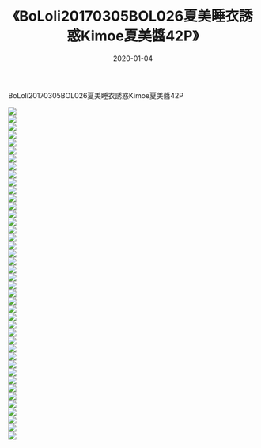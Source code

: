 ﻿---
layout: post
title:  《BoLoli20170305BOL026夏美睡衣誘惑Kimoe夏美醬42P》
date:   2020-01-04
img: http://pic.660000.xyz/1:/性感/2020/BoLoli20170305BOL026夏美睡衣誘惑Kimoe夏美醬42P/000.jpg
categories: [美女, 清纯, 唯美]
---

BoLoli20170305BOL026夏美睡衣誘惑Kimoe夏美醬42P

  ![](http://pic.660000.xyz/1:/性感/2020/BoLoli20170305BOL026夏美睡衣誘惑Kimoe夏美醬42P/001.jpg) <br> ![](http://pic.660000.xyz/1:/性感/2020/BoLoli20170305BOL026夏美睡衣誘惑Kimoe夏美醬42P/002.jpg) <br> ![](http://pic.660000.xyz/1:/性感/2020/BoLoli20170305BOL026夏美睡衣誘惑Kimoe夏美醬42P/003.jpg) <br> ![](http://pic.660000.xyz/1:/性感/2020/BoLoli20170305BOL026夏美睡衣誘惑Kimoe夏美醬42P/004.jpg) <br> ![](http://pic.660000.xyz/1:/性感/2020/BoLoli20170305BOL026夏美睡衣誘惑Kimoe夏美醬42P/005.jpg) <br> ![](http://pic.660000.xyz/1:/性感/2020/BoLoli20170305BOL026夏美睡衣誘惑Kimoe夏美醬42P/006.jpg) <br> ![](http://pic.660000.xyz/1:/性感/2020/BoLoli20170305BOL026夏美睡衣誘惑Kimoe夏美醬42P/007.jpg) <br> ![](http://pic.660000.xyz/1:/性感/2020/BoLoli20170305BOL026夏美睡衣誘惑Kimoe夏美醬42P/008.jpg) <br> ![](http://pic.660000.xyz/1:/性感/2020/BoLoli20170305BOL026夏美睡衣誘惑Kimoe夏美醬42P/009.jpg) <br> ![](http://pic.660000.xyz/1:/性感/2020/BoLoli20170305BOL026夏美睡衣誘惑Kimoe夏美醬42P/010.jpg) <br> ![](http://pic.660000.xyz/1:/性感/2020/BoLoli20170305BOL026夏美睡衣誘惑Kimoe夏美醬42P/011.jpg) <br> ![](http://pic.660000.xyz/1:/性感/2020/BoLoli20170305BOL026夏美睡衣誘惑Kimoe夏美醬42P/012.jpg) <br> ![](http://pic.660000.xyz/1:/性感/2020/BoLoli20170305BOL026夏美睡衣誘惑Kimoe夏美醬42P/013.jpg) <br> ![](http://pic.660000.xyz/1:/性感/2020/BoLoli20170305BOL026夏美睡衣誘惑Kimoe夏美醬42P/014.jpg) <br> ![](http://pic.660000.xyz/1:/性感/2020/BoLoli20170305BOL026夏美睡衣誘惑Kimoe夏美醬42P/015.jpg) <br> ![](http://pic.660000.xyz/1:/性感/2020/BoLoli20170305BOL026夏美睡衣誘惑Kimoe夏美醬42P/016.jpg) <br> ![](http://pic.660000.xyz/1:/性感/2020/BoLoli20170305BOL026夏美睡衣誘惑Kimoe夏美醬42P/017.jpg) <br> ![](http://pic.660000.xyz/1:/性感/2020/BoLoli20170305BOL026夏美睡衣誘惑Kimoe夏美醬42P/018.jpg) <br> ![](http://pic.660000.xyz/1:/性感/2020/BoLoli20170305BOL026夏美睡衣誘惑Kimoe夏美醬42P/019.jpg) <br> ![](http://pic.660000.xyz/1:/性感/2020/BoLoli20170305BOL026夏美睡衣誘惑Kimoe夏美醬42P/020.jpg) <br> ![](http://pic.660000.xyz/1:/性感/2020/BoLoli20170305BOL026夏美睡衣誘惑Kimoe夏美醬42P/021.jpg) <br> ![](http://pic.660000.xyz/1:/性感/2020/BoLoli20170305BOL026夏美睡衣誘惑Kimoe夏美醬42P/022.jpg) <br> ![](http://pic.660000.xyz/1:/性感/2020/BoLoli20170305BOL026夏美睡衣誘惑Kimoe夏美醬42P/023.jpg) <br> ![](http://pic.660000.xyz/1:/性感/2020/BoLoli20170305BOL026夏美睡衣誘惑Kimoe夏美醬42P/024.jpg) <br> ![](http://pic.660000.xyz/1:/性感/2020/BoLoli20170305BOL026夏美睡衣誘惑Kimoe夏美醬42P/025.jpg) <br> ![](http://pic.660000.xyz/1:/性感/2020/BoLoli20170305BOL026夏美睡衣誘惑Kimoe夏美醬42P/026.jpg) <br> ![](http://pic.660000.xyz/1:/性感/2020/BoLoli20170305BOL026夏美睡衣誘惑Kimoe夏美醬42P/027.jpg) <br> ![](http://pic.660000.xyz/1:/性感/2020/BoLoli20170305BOL026夏美睡衣誘惑Kimoe夏美醬42P/028.jpg) <br> ![](http://pic.660000.xyz/1:/性感/2020/BoLoli20170305BOL026夏美睡衣誘惑Kimoe夏美醬42P/029.jpg) <br> ![](http://pic.660000.xyz/1:/性感/2020/BoLoli20170305BOL026夏美睡衣誘惑Kimoe夏美醬42P/030.jpg) <br> ![](http://pic.660000.xyz/1:/性感/2020/BoLoli20170305BOL026夏美睡衣誘惑Kimoe夏美醬42P/031.jpg) <br> ![](http://pic.660000.xyz/1:/性感/2020/BoLoli20170305BOL026夏美睡衣誘惑Kimoe夏美醬42P/032.jpg) <br> ![](http://pic.660000.xyz/1:/性感/2020/BoLoli20170305BOL026夏美睡衣誘惑Kimoe夏美醬42P/033.jpg) <br> ![](http://pic.660000.xyz/1:/性感/2020/BoLoli20170305BOL026夏美睡衣誘惑Kimoe夏美醬42P/034.jpg) <br> ![](http://pic.660000.xyz/1:/性感/2020/BoLoli20170305BOL026夏美睡衣誘惑Kimoe夏美醬42P/035.jpg) <br> ![](http://pic.660000.xyz/1:/性感/2020/BoLoli20170305BOL026夏美睡衣誘惑Kimoe夏美醬42P/036.jpg) <br> ![](http://pic.660000.xyz/1:/性感/2020/BoLoli20170305BOL026夏美睡衣誘惑Kimoe夏美醬42P/037.jpg) <br> ![](http://pic.660000.xyz/1:/性感/2020/BoLoli20170305BOL026夏美睡衣誘惑Kimoe夏美醬42P/038.jpg) <br> ![](http://pic.660000.xyz/1:/性感/2020/BoLoli20170305BOL026夏美睡衣誘惑Kimoe夏美醬42P/039.jpg) <br> ![](http://pic.660000.xyz/1:/性感/2020/BoLoli20170305BOL026夏美睡衣誘惑Kimoe夏美醬42P/040.jpg) <br> ![](http://pic.660000.xyz/1:/性感/2020/BoLoli20170305BOL026夏美睡衣誘惑Kimoe夏美醬42P/041.jpg) <br> ![](http://pic.660000.xyz/1:/性感/2020/BoLoli20170305BOL026夏美睡衣誘惑Kimoe夏美醬42P/042.jpg) <br>